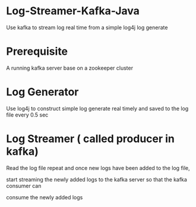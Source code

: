 # Log-Streamer-Kafka-Java
Use kafka to stream log real time from 
a simple log4j log generate

# Prerequisite
A running kafka server base on a zookeeper cluster

# Log Generator
Use log4j to construct simple log generate real timely and saved to the log file every 0.5 sec

# Log Streamer ( called producer in kafka)
Read the log file repeat and once new logs have been added to the log file,

start streaming the newly added logs to the kafka server so that the kafka consumer can 

consume the newly added logs
